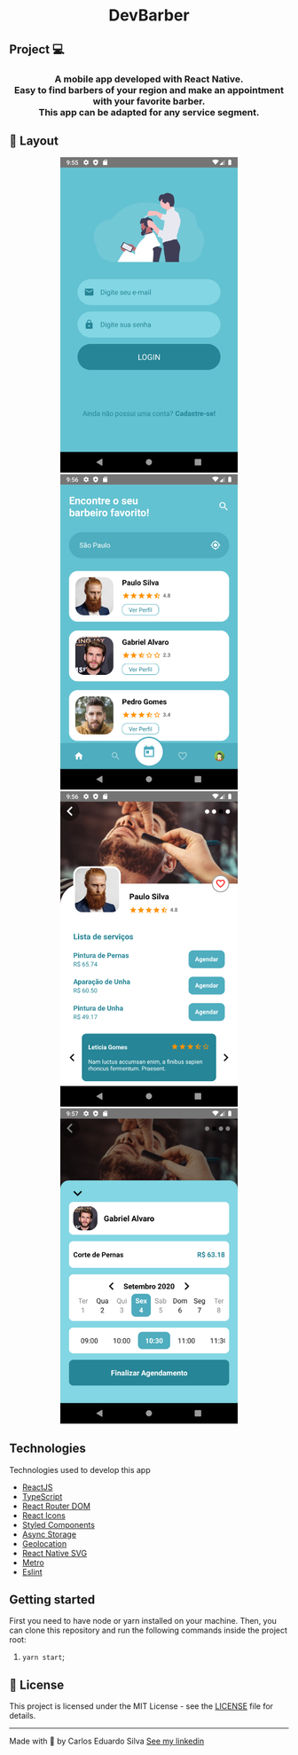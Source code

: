 <h1 align="center">
  DevBarber
</h1>

## Project 💻

<h3 align="center">
  A mobile app developed with React Native. </br>
  Easy to find barbers of your region and make an appointment with your favorite barber. </br>
  This app can be adapted for any service segment. </br>
</h3>

## 🎨 Layout

<p align="center">
    <img alt="GoBarber" title="#GoBarber" src=".screenshots/1.png" width="320px" />
    <img alt="GoBarber" title="#GoBarber" src=".screenshots/2.png" width="320px" />
    <img alt="GoBarber" title="#GoBarber" src=".screenshots/3.png" width="320px" />
    <img alt="GoBarber" title="#GoBarber" src=".screenshots/4.png" width="320px" />
</p>

## Technologies

Technologies used to develop this app

- [ReactJS](https://reactjs.org/)
- [TypeScript](https://www.typescriptlang.org/)
- [React Router DOM](https://reacttraining.com/react-router/)
- [React Icons](https://react-icons.netlify.com/#/)
- [Styled Components](https://styled-components.com/)
- [Async Storage](https://reactnative.dev/docs/asyncstorage)
- [Geolocation](https://reactnative.dev/docs/geolocation.html)
- [React Native SVG](https://github.com/react-native-community/react-native-svg)
- [Metro](https://facebook.github.io/metro/)
- [Eslint](https://eslint.org/)

## Getting started

First you need to have node or yarn installed on your machine.
Then, you can clone this repository and run the following commands inside the project root:

1. `yarn start`;

## 📝 License

This project is licensed under the MIT License - see the [LICENSE](LICENSE) file for details.

---

Made with 💙 by Carlos Eduardo Silva [See my linkedin](https://www.linkedin.com/in/carlos-silva-devs/)
